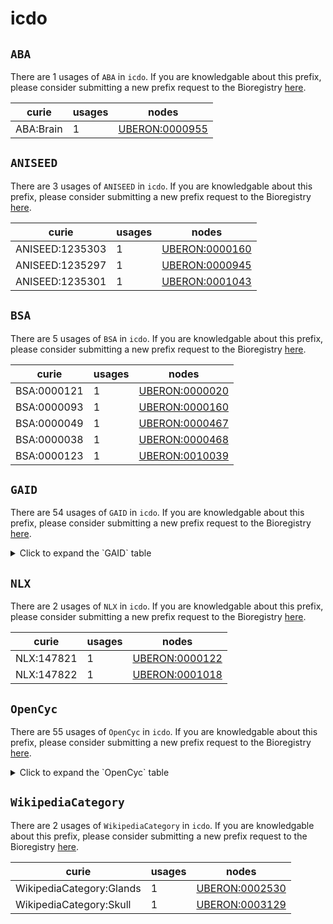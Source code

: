 # icdo

## `ABA`

There are 1 usages of `ABA` in `icdo`.
If you are knowledgable about this prefix, please consider submitting a new prefix
request to the Bioregistry [here](https://github.com/biopragmatics/bioregistry/issues/new?assignees=cthoyt&labels=New%2CPrefix&template=new-prefix.yml&title=%5BResource%5D%3A%20ABA).

| curie     |   usages | nodes                                                           |
|-----------|----------|-----------------------------------------------------------------|
| ABA:Brain |        1 | [UBERON:0000955](http://purl.obolibrary.org/obo/UBERON_0000955) |

## `ANISEED`

There are 3 usages of `ANISEED` in `icdo`.
If you are knowledgable about this prefix, please consider submitting a new prefix
request to the Bioregistry [here](https://github.com/biopragmatics/bioregistry/issues/new?assignees=cthoyt&labels=New%2CPrefix&template=new-prefix.yml&title=%5BResource%5D%3A%20ANISEED).

| curie           |   usages | nodes                                                           |
|-----------------|----------|-----------------------------------------------------------------|
| ANISEED:1235303 |        1 | [UBERON:0000160](http://purl.obolibrary.org/obo/UBERON_0000160) |
| ANISEED:1235297 |        1 | [UBERON:0000945](http://purl.obolibrary.org/obo/UBERON_0000945) |
| ANISEED:1235301 |        1 | [UBERON:0001043](http://purl.obolibrary.org/obo/UBERON_0001043) |

## `BSA`

There are 5 usages of `BSA` in `icdo`.
If you are knowledgable about this prefix, please consider submitting a new prefix
request to the Bioregistry [here](https://github.com/biopragmatics/bioregistry/issues/new?assignees=cthoyt&labels=New%2CPrefix&template=new-prefix.yml&title=%5BResource%5D%3A%20BSA).

| curie       |   usages | nodes                                                           |
|-------------|----------|-----------------------------------------------------------------|
| BSA:0000121 |        1 | [UBERON:0000020](http://purl.obolibrary.org/obo/UBERON_0000020) |
| BSA:0000093 |        1 | [UBERON:0000160](http://purl.obolibrary.org/obo/UBERON_0000160) |
| BSA:0000049 |        1 | [UBERON:0000467](http://purl.obolibrary.org/obo/UBERON_0000467) |
| BSA:0000038 |        1 | [UBERON:0000468](http://purl.obolibrary.org/obo/UBERON_0000468) |
| BSA:0000123 |        1 | [UBERON:0010039](http://purl.obolibrary.org/obo/UBERON_0010039) |

## `GAID`

There are 54 usages of `GAID` in `icdo`.
If you are knowledgable about this prefix, please consider submitting a new prefix
request to the Bioregistry [here](https://github.com/biopragmatics/bioregistry/issues/new?assignees=cthoyt&labels=New%2CPrefix&template=new-prefix.yml&title=%5BResource%5D%3A%20GAID).

<details>
<summary>Click to expand the `GAID` table</summary>

| curie        |   usages | nodes                                                           |
|--------------|----------|-----------------------------------------------------------------|
| GAID:77      |        1 | [UBERON:0000004](http://purl.obolibrary.org/obo/UBERON_0000004) |
| GAID:933     |        1 | [UBERON:0000014](http://purl.obolibrary.org/obo/UBERON_0000014) |
| GAID:63      |        1 | [UBERON:0000020](http://purl.obolibrary.org/obo/UBERON_0000020) |
| GAID:61      |        1 | [UBERON:0000033](http://purl.obolibrary.org/obo/UBERON_0000033) |
| GAID:19      |        1 | [UBERON:0000042](http://purl.obolibrary.org/obo/UBERON_0000042) |
| GAID:781     |        1 | [UBERON:0000061](http://purl.obolibrary.org/obo/UBERON_0000061) |
| GAID:295     |        1 | [UBERON:0000160](http://purl.obolibrary.org/obo/UBERON_0000160) |
| GAID:965     |        1 | [UBERON:0000178](http://purl.obolibrary.org/obo/UBERON_0000178) |
| GAID:33      |        1 | [UBERON:0000310](http://purl.obolibrary.org/obo/UBERON_0000310) |
| GAID:293     |        1 | [UBERON:0000945](http://purl.obolibrary.org/obo/UBERON_0000945) |
| GAID:174     |        1 | [UBERON:0000948](http://purl.obolibrary.org/obo/UBERON_0000948) |
| GAID:571     |        1 | [UBERON:0000955](http://purl.obolibrary.org/obo/UBERON_0000955) |
| GAID:69      |        1 | [UBERON:0000970](http://purl.obolibrary.org/obo/UBERON_0000970) |
| GAID:360     |        1 | [UBERON:0000977](http://purl.obolibrary.org/obo/UBERON_0000977) |
| GAID:49      |        1 | [UBERON:0000978](http://purl.obolibrary.org/obo/UBERON_0000978) |
| GAID:102     |        1 | [UBERON:0000982](http://purl.obolibrary.org/obo/UBERON_0000982) |
| GAID:172     |        1 | [UBERON:0000995](http://purl.obolibrary.org/obo/UBERON_0000995) |
| GAID:78      |        1 | [UBERON:0001004](http://purl.obolibrary.org/obo/UBERON_0001004) |
| GAID:278     |        1 | [UBERON:0001007](http://purl.obolibrary.org/obo/UBERON_0001007) |
| GAID:466     |        1 | [UBERON:0001016](http://purl.obolibrary.org/obo/UBERON_0001016) |
| GAID:291     |        1 | [UBERON:0001043](http://purl.obolibrary.org/obo/UBERON_0001043) |
| GAID:1172    |        1 | [UBERON:0001089](http://purl.obolibrary.org/obo/UBERON_0001089) |
| GAID:167     |        1 | [UBERON:0001135](http://purl.obolibrary.org/obo/UBERON_0001135) |
| GAID:30      |        1 | [UBERON:0001137](http://purl.obolibrary.org/obo/UBERON_0001137) |
| GAID:0000004 |        1 | [UBERON:0001255](http://purl.obolibrary.org/obo/UBERON_0001255) |
| GAID:334     |        1 | [UBERON:0001264](http://purl.obolibrary.org/obo/UBERON_0001264) |
| GAID:397     |        1 | [UBERON:0001301](http://purl.obolibrary.org/obo/UBERON_0001301) |
| GAID:864     |        1 | [UBERON:0001352](http://purl.obolibrary.org/obo/UBERON_0001352) |
| GAID:91      |        1 | [UBERON:0001443](http://purl.obolibrary.org/obo/UBERON_0001443) |
| GAID:92      |        1 | [UBERON:0001474](http://purl.obolibrary.org/obo/UBERON_0001474) |
| GAID:468     |        1 | [UBERON:0001637](http://purl.obolibrary.org/obo/UBERON_0001637) |
| GAID:62      |        1 | [UBERON:0001690](http://purl.obolibrary.org/obo/UBERON_0001690) |
| GAID:104     |        1 | [UBERON:0001691](http://purl.obolibrary.org/obo/UBERON_0001691) |
| GAID:169     |        1 | [UBERON:0001981](http://purl.obolibrary.org/obo/UBERON_0001981) |
| GAID:465     |        1 | [UBERON:0002046](http://purl.obolibrary.org/obo/UBERON_0002046) |
| GAID:345     |        1 | [UBERON:0002048](http://purl.obolibrary.org/obo/UBERON_0002048) |
| GAID:555     |        1 | [UBERON:0002081](http://purl.obolibrary.org/obo/UBERON_0002081) |
| GAID:568     |        1 | [UBERON:0002082](http://purl.obolibrary.org/obo/UBERON_0002082) |
| GAID:288     |        1 | [UBERON:0002107](http://purl.obolibrary.org/obo/UBERON_0002107) |
| GAID:313     |        1 | [UBERON:0002108](http://purl.obolibrary.org/obo/UBERON_0002108) |
| GAID:423     |        1 | [UBERON:0002113](http://purl.obolibrary.org/obo/UBERON_0002113) |
| GAID:98      |        1 | [UBERON:0002204](http://purl.obolibrary.org/obo/UBERON_0002204) |
| GAID:1158    |        1 | [UBERON:0002297](http://purl.obolibrary.org/obo/UBERON_0002297) |
| GAID:34      |        1 | [UBERON:0002365](http://purl.obolibrary.org/obo/UBERON_0002365) |
| GAID:392     |        1 | [UBERON:0002367](http://purl.obolibrary.org/obo/UBERON_0002367) |
| GAID:335     |        1 | [UBERON:0002368](http://purl.obolibrary.org/obo/UBERON_0002368) |
| GAID:100     |        1 | [UBERON:0002384](http://purl.obolibrary.org/obo/UBERON_0002384) |
| GAID:328     |        1 | [UBERON:0002405](http://purl.obolibrary.org/obo/UBERON_0002405) |
| GAID:99      |        1 | [UBERON:0002418](http://purl.obolibrary.org/obo/UBERON_0002418) |
| GAID:82      |        1 | [UBERON:0003129](http://purl.obolibrary.org/obo/UBERON_0003129) |
| GAID:272     |        1 | [UBERON:0003700](http://purl.obolibrary.org/obo/UBERON_0003700) |
| GAID:294     |        1 | [UBERON:0005409](http://purl.obolibrary.org/obo/UBERON_0005409) |
| GAID:266     |        1 | [UBERON:0006314](http://purl.obolibrary.org/obo/UBERON_0006314) |
| GAID:201     |        1 | [UBERON:0007119](http://purl.obolibrary.org/obo/UBERON_0007119) |

</details>

## `NLX`

There are 2 usages of `NLX` in `icdo`.
If you are knowledgable about this prefix, please consider submitting a new prefix
request to the Bioregistry [here](https://github.com/biopragmatics/bioregistry/issues/new?assignees=cthoyt&labels=New%2CPrefix&template=new-prefix.yml&title=%5BResource%5D%3A%20NLX).

| curie      |   usages | nodes                                                           |
|------------|----------|-----------------------------------------------------------------|
| NLX:147821 |        1 | [UBERON:0000122](http://purl.obolibrary.org/obo/UBERON_0000122) |
| NLX:147822 |        1 | [UBERON:0001018](http://purl.obolibrary.org/obo/UBERON_0001018) |

## `OpenCyc`

There are 55 usages of `OpenCyc` in `icdo`.
If you are knowledgable about this prefix, please consider submitting a new prefix
request to the Bioregistry [here](https://github.com/biopragmatics/bioregistry/issues/new?assignees=cthoyt&labels=New%2CPrefix&template=new-prefix.yml&title=%5BResource%5D%3A%20OpenCyc).

<details>
<summary>Click to expand the `OpenCyc` table</summary>

| curie                                                          |   usages | nodes                                                                                                                            |
|----------------------------------------------------------------|----------|----------------------------------------------------------------------------------------------------------------------------------|
| OpenCyc:Mx4rvVjKy5wpEbGdrcN5Y29ycA                             |        2 | [UBERON:0000170](http://purl.obolibrary.org/obo/UBERON_0000170), [UBERON:0002048](http://purl.obolibrary.org/obo/UBERON_0002048) |
| OpenCyc:Mx4rvViCbJwpEbGdrcN5Y29ycA                             |        1 | [UBERON:0000004](http://purl.obolibrary.org/obo/UBERON_0000004)                                                                  |
| OpenCyc:Mx4rvVjX3ZwpEbGdrcN5Y29ycA                             |        1 | [UBERON:0000014](http://purl.obolibrary.org/obo/UBERON_0000014)                                                                  |
| OpenCyc:Mx4rEOLm4rgPEdmAAAACs6hRjg                             |        1 | [UBERON:0000033](http://purl.obolibrary.org/obo/UBERON_0000033)                                                                  |
| OpenCyc:Mx4rv5XMb5wpEbGdrcN5Y29ycA                             |        1 | [UBERON:0000062](http://purl.obolibrary.org/obo/UBERON_0000062)                                                                  |
| OpenCyc:Mx4rvvM--pwpEbGdrcN5Y29ycA                             |        1 | [UBERON:0000065](http://purl.obolibrary.org/obo/UBERON_0000065)                                                                  |
| OpenCyc:Mx4rvVjI8JwpEbGdrcN5Y29ycA                             |        1 | [UBERON:0000178](http://purl.obolibrary.org/obo/UBERON_0000178)                                                                  |
| OpenCyc:Mx4rvVjV7ZwpEbGdrcN5Y29ycA                             |        1 | [UBERON:0000310](http://purl.obolibrary.org/obo/UBERON_0000310)                                                                  |
| OpenCyc:Mx4rwQtO_JwpEbGdrcN5Y29ycA                             |        1 | [UBERON:0000341](http://purl.obolibrary.org/obo/UBERON_0000341)                                                                  |
| OpenCyc:Mx4rCWM0QCtDEdyAAADggVbxzQ                             |        1 | [UBERON:0000467](http://purl.obolibrary.org/obo/UBERON_0000467)                                                                  |
| OpenCyc:Mx4rvViAHJwpEbGdrcN5Y29ycA                             |        1 | [UBERON:0000475](http://purl.obolibrary.org/obo/UBERON_0000475)                                                                  |
| OpenCyc:Mx4rvVjlqpwpEbGdrcN5Y29ycA                             |        1 | [UBERON:0000945](http://purl.obolibrary.org/obo/UBERON_0000945)                                                                  |
| OpenCyc:Mx4rvVjvDpwpEbGdrcN5Y29ycA                             |        1 | [UBERON:0000948](http://purl.obolibrary.org/obo/UBERON_0000948)                                                                  |
| OpenCyc:Mx4rvVjT65wpEbGdrcN5Y29ycA                             |        1 | [UBERON:0000955](http://purl.obolibrary.org/obo/UBERON_0000955)                                                                  |
| OpenCyc:Mx4rvViTvpwpEbGdrcN5Y29ycA                             |        1 | [UBERON:0000970](http://purl.obolibrary.org/obo/UBERON_0000970)                                                                  |
| OpenCyc:Mx4rv3zwLZwpEbGdrcN5Y29ycA                             |        1 | [UBERON:0000977](http://purl.obolibrary.org/obo/UBERON_0000977)                                                                  |
| OpenCyc:Mx4rvViYzZwpEbGdrcN5Y29ycA                             |        1 | [UBERON:0000978](http://purl.obolibrary.org/obo/UBERON_0000978)                                                                  |
| OpenCyc:Mx4rvVjjdpwpEbGdrcN5Y29ycA                             |        1 | [UBERON:0000982](http://purl.obolibrary.org/obo/UBERON_0000982)                                                                  |
| OpenCyc:Mx4rvViojJwpEbGdrcN5Y29ycA                             |        1 | [UBERON:0000995](http://purl.obolibrary.org/obo/UBERON_0000995)                                                                  |
| OpenCyc:Mx4rvVjzFJwpEbGdrcN5Y29ycA                             |        1 | [UBERON:0001004](http://purl.obolibrary.org/obo/UBERON_0001004)                                                                  |
| OpenCyc:Mx4rvVjzG5wpEbGdrcN5Y29ycA                             |        1 | [UBERON:0001009](http://purl.obolibrary.org/obo/UBERON_0001009)                                                                  |
| OpenCyc:Mx4rvViT_pwpEbGdrcN5Y29ycA                             |        1 | [UBERON:0001016](http://purl.obolibrary.org/obo/UBERON_0001016)                                                                  |
| OpenCyc:Mx4rvVj9Q5wpEbGdrcN5Y29ycA                             |        1 | [UBERON:0001043](http://purl.obolibrary.org/obo/UBERON_0001043)                                                                  |
| OpenCyc:Mx4rvVjJtZwpEbGdrcN5Y29ycA                             |        1 | [UBERON:0001089](http://purl.obolibrary.org/obo/UBERON_0001089)                                                                  |
| OpenCyc:Mx4rvvSS3pwpEbGdrcN5Y29ycA                             |        1 | [UBERON:0001135](http://purl.obolibrary.org/obo/UBERON_0001135)                                                                  |
| OpenCyc:Mx4rvVkEU5wpEbGdrcN5Y29ycA                             |        1 | [UBERON:0001137](http://purl.obolibrary.org/obo/UBERON_0001137)                                                                  |
| OpenCyc:Mx4rvVjMmZwpEbGdrcN5Y29ycA                             |        1 | [UBERON:0001255](http://purl.obolibrary.org/obo/UBERON_0001255)                                                                  |
| OpenCyc:Mx4rvVimZZwpEbGdrcN5Y29ycA                             |        1 | [UBERON:0001264](http://purl.obolibrary.org/obo/UBERON_0001264)                                                                  |
| OpenCyc:Mx4rvli-nZwpEbGdrcN5Y29ycA                             |        1 | [UBERON:0001352](http://purl.obolibrary.org/obo/UBERON_0001352)                                                                  |
| OpenCyc:Mx4rvVikFZwpEbGdrcN5Y29ycA                             |        1 | [UBERON:0001443](http://purl.obolibrary.org/obo/UBERON_0001443)                                                                  |
| OpenCyc:Mx4rvViDlpwpEbGdrcN5Y29ycA                             |        1 | [UBERON:0001474](http://purl.obolibrary.org/obo/UBERON_0001474)                                                                  |
| OpenCyc:Mx4rQRqjUgAKEdyHxgDggVfs8g                             |        1 | [UBERON:0001558](http://purl.obolibrary.org/obo/UBERON_0001558)                                                                  |
| OpenCyc:Mx4rvoL56ZwpEbGdrcN5Y29ycA                             |        1 | [UBERON:0001621](http://purl.obolibrary.org/obo/UBERON_0001621)                                                                  |
| OpenCyc:Mx4rvVjknZwpEbGdrcN5Y29ycA                             |        1 | [UBERON:0001637](http://purl.obolibrary.org/obo/UBERON_0001637)                                                                  |
| OpenCyc:Mx4rvViXS5wpEbGdrcN5Y29ycA                             |        1 | [UBERON:0001690](http://purl.obolibrary.org/obo/UBERON_0001690)                                                                  |
| OpenCyc:Mx4rwOHtXJwpEbGdrcN5Y29ycA                             |        1 | [UBERON:0001691](http://purl.obolibrary.org/obo/UBERON_0001691)                                                                  |
| OpenCyc:Mx4rvs_VC5wpEbGdrcN5Y29ycA                             |        1 | [UBERON:0001757](http://purl.obolibrary.org/obo/UBERON_0001757)                                                                  |
| OpenCyc:Mx4rvVjxlpwpEbGdrcN5Y29ycA                             |        1 | [UBERON:0001981](http://purl.obolibrary.org/obo/UBERON_0001981)                                                                  |
| OpenCyc:Mx4rvVjLT5wpEbGdrcN5Y29ycA                             |        1 | [UBERON:0002046](http://purl.obolibrary.org/obo/UBERON_0002046)                                                                  |
| OpenCyc:Mx4rvVjj1pwpEbGdrcN5Y29ycA                             |        1 | [UBERON:0002082](http://purl.obolibrary.org/obo/UBERON_0002082)                                                                  |
| OpenCyc:Mx8Ngh4rvgIFoJwpEbGdrcN5Y29ycB4rvVjj1pwpEbGdrcN5Y29ycA |        1 | [UBERON:0002084](http://purl.obolibrary.org/obo/UBERON_0002084)                                                                  |
| OpenCyc:Mx4rvVimppwpEbGdrcN5Y29ycA                             |        1 | [UBERON:0002107](http://purl.obolibrary.org/obo/UBERON_0002107)                                                                  |
| OpenCyc:Mx4rvVjlIJwpEbGdrcN5Y29ycA                             |        1 | [UBERON:0002108](http://purl.obolibrary.org/obo/UBERON_0002108)                                                                  |
| OpenCyc:Mx4rvVjlYpwpEbGdrcN5Y29ycA                             |        1 | [UBERON:0002113](http://purl.obolibrary.org/obo/UBERON_0002113)                                                                  |
| OpenCyc:Mx4rQRpVNgAKEdyHxgDggVfs8g                             |        1 | [UBERON:0002204](http://purl.obolibrary.org/obo/UBERON_0002204)                                                                  |
| OpenCyc:Mx4rv2bBV5wpEbGdrcN5Y29ycA                             |        1 | [UBERON:0002217](http://purl.obolibrary.org/obo/UBERON_0002217)                                                                  |
| OpenCyc:Mx4rv6trqZwpEbGdrcN5Y29ycA                             |        1 | [UBERON:0002367](http://purl.obolibrary.org/obo/UBERON_0002367)                                                                  |
| OpenCyc:Mx4rvbkiRZwpEbGdrcN5Y29ycA                             |        1 | [UBERON:0002368](http://purl.obolibrary.org/obo/UBERON_0002368)                                                                  |
| OpenCyc:Mx4rv-aBgZwpEbGdrcN5Y29ycA                             |        1 | [UBERON:0002384](http://purl.obolibrary.org/obo/UBERON_0002384)                                                                  |
| OpenCyc:Mx4rvWNkm5wpEbGdrcN5Y29ycA                             |        1 | [UBERON:0002405](http://purl.obolibrary.org/obo/UBERON_0002405)                                                                  |
| OpenCyc:Mx4rvVjeOZwpEbGdrcN5Y29ycA                             |        1 | [UBERON:0002418](http://purl.obolibrary.org/obo/UBERON_0002418)                                                                  |
| OpenCyc:Mx4rwRDEk5wpEbGdrcN5Y29ycA                             |        1 | [UBERON:0002488](http://purl.obolibrary.org/obo/UBERON_0002488)                                                                  |
| OpenCyc:Mx4rwP3vyJwpEbGdrcN5Y29ycA                             |        1 | [UBERON:0002530](http://purl.obolibrary.org/obo/UBERON_0002530)                                                                  |
| OpenCyc:Mx4rvVjOsZwpEbGdrcN5Y29ycA                             |        1 | [UBERON:0003129](http://purl.obolibrary.org/obo/UBERON_0003129)                                                                  |
| OpenCyc:Mx4rmexpjPdAEduAAAAOpmP6tw                             |        1 | [UBERON:0004151](http://purl.obolibrary.org/obo/UBERON_0004151)                                                                  |

</details>

## `WikipediaCategory`

There are 2 usages of `WikipediaCategory` in `icdo`.
If you are knowledgable about this prefix, please consider submitting a new prefix
request to the Bioregistry [here](https://github.com/biopragmatics/bioregistry/issues/new?assignees=cthoyt&labels=New%2CPrefix&template=new-prefix.yml&title=%5BResource%5D%3A%20WikipediaCategory).

| curie                    |   usages | nodes                                                           |
|--------------------------|----------|-----------------------------------------------------------------|
| WikipediaCategory:Glands |        1 | [UBERON:0002530](http://purl.obolibrary.org/obo/UBERON_0002530) |
| WikipediaCategory:Skull  |        1 | [UBERON:0003129](http://purl.obolibrary.org/obo/UBERON_0003129) |

